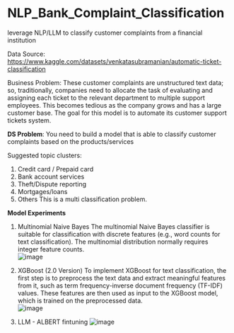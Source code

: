 # NLP_Bank_Complaint_Classification
leverage NLP/LLM to classify customer complaints from a financial institution

Data Source:
https://www.kaggle.com/datasets/venkatasubramanian/automatic-ticket-classification

Business Problem:
These customer complaints are unstructured text data; so, traditionally, companies need to allocate the task of evaluating and assigning each ticket to the relevant department to multiple support employees. This becomes tedious as the company grows and has a large customer base. The goal for this model is to automate its customer support tickets system.

**DS Problem**:
You need to build a model that is able to classify customer complaints based on the products/services

Suggested topic clusters:
1. Credit card / Prepaid card
2. Bank account services
3. Theft/Dispute reporting
4. Mortgages/loans
5. Others
This is a multi classification problem. 


**Model Experiments**
1. Multinomial Naive Bayes
The multinomial Naive Bayes classifier is suitable for classification with discrete features (e.g., word counts for text classification). The multinomial distribution normally requires integer feature counts.<br>
![image](https://github.com/ShawnLiu119/NLP_Bank_Complaint_Classification/assets/43327902/629d2029-1d74-43cd-8abe-6e857afc014f)


2. XGBoost (2.0 Version)
To implement XGBoost for text classification, the first step is to preprocess the text data and extract meaningful features from it, such as term frequency-inverse document frequency (TF-IDF) values. These features are then used as input to the XGBoost model, which is trained on the preprocessed data. <br>
![image](https://github.com/ShawnLiu119/NLP_Bank_Complaint_Classification/assets/43327902/db5fb90f-53d3-404c-b8bb-571aaf15a67a)


4. LLM - ALBERT fintuning
![image](https://github.com/ShawnLiu119/NLP_Bank_Complaint_Classification/assets/43327902/f8f243d0-461e-4006-a560-20ffb0ad85a3)

